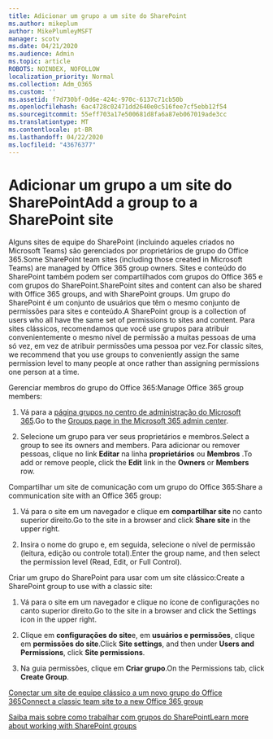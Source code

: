 ```yaml
---
title: Adicionar um grupo a um site do SharePoint
ms.author: mikeplum
author: MikePlumleyMSFT
manager: scotv
ms.date: 04/21/2020
ms.audience: Admin
ms.topic: article
ROBOTS: NOINDEX, NOFOLLOW
localization_priority: Normal
ms.collection: Adm_O365
ms.custom: ''
ms.assetid: f7d730bf-0d6e-424c-970c-6137c71cb50b
ms.openlocfilehash: 6ac4728c02471dd2640e0c516fee7cf5ebb12f54
ms.sourcegitcommit: 55eff703a17e500681d8fa6a87eb067019ade3cc
ms.translationtype: MT
ms.contentlocale: pt-BR
ms.lasthandoff: 04/22/2020
ms.locfileid: "43676377"
---
```

# <a name="add-a-group-to-a-sharepoint-site"></a><span data-ttu-id="f1203-102">Adicionar um grupo a um site do SharePoint</span><span class="sxs-lookup"><span data-stu-id="f1203-102">Add a group to a SharePoint site</span></span>

<span data-ttu-id="f1203-103">Alguns sites de equipe do SharePoint (incluindo aqueles criados no Microsoft Teams) são gerenciados por proprietários de grupo do Office 365.</span><span class="sxs-lookup"><span data-stu-id="f1203-103">Some SharePoint team sites (including those created in Microsoft Teams) are managed by Office 365 group owners.</span></span> <span data-ttu-id="f1203-104">Sites e conteúdo do SharePoint também podem ser compartilhados com grupos do Office 365 e com grupos do SharePoint.</span><span class="sxs-lookup"><span data-stu-id="f1203-104">SharePoint sites and content can also be shared with Office 365 groups, and with SharePoint groups.</span></span> <span data-ttu-id="f1203-105">Um grupo do SharePoint é um conjunto de usuários que têm o mesmo conjunto de permissões para sites e conteúdo.</span><span class="sxs-lookup"><span data-stu-id="f1203-105">A SharePoint group is a collection of users who all have the same set of permissions to sites and content.</span></span> <span data-ttu-id="f1203-106">Para sites clássicos, recomendamos que você use grupos para atribuir convenientemente o mesmo nível de permissão a muitas pessoas de uma só vez, em vez de atribuir permissões uma pessoa por vez.</span><span class="sxs-lookup"><span data-stu-id="f1203-106">For classic sites, we recommend that you use groups to conveniently assign the same permission level to many people at once rather than assigning permissions one person at a time.</span></span>
  
<span data-ttu-id="f1203-107">Gerenciar membros do grupo do Office 365:</span><span class="sxs-lookup"><span data-stu-id="f1203-107">Manage Office 365 group members:</span></span>
  
1. <span data-ttu-id="f1203-108">Vá para a [página grupos no centro de administração do Microsoft 365](https://portal.office.com/adminportal/home#/groups).</span><span class="sxs-lookup"><span data-stu-id="f1203-108">Go to the [Groups page in the Microsoft 365 admin center](https://portal.office.com/adminportal/home#/groups).</span></span>
    
2. <span data-ttu-id="f1203-109">Selecione um grupo para ver seus proprietários e membros.</span><span class="sxs-lookup"><span data-stu-id="f1203-109">Select a group to see its owners and members.</span></span> <span data-ttu-id="f1203-110">Para adicionar ou remover pessoas, clique no link **Editar** na linha **proprietários** ou **Membros** .</span><span class="sxs-lookup"><span data-stu-id="f1203-110">To add or remove people, click the **Edit** link in the **Owners** or **Members** row.</span></span> 
    
<span data-ttu-id="f1203-111">Compartilhar um site de comunicação com um grupo do Office 365:</span><span class="sxs-lookup"><span data-stu-id="f1203-111">Share a communication site with an Office 365 group:</span></span>
  
1. <span data-ttu-id="f1203-112">Vá para o site em um navegador e clique em **compartilhar site** no canto superior direito.</span><span class="sxs-lookup"><span data-stu-id="f1203-112">Go to the site in a browser and click **Share site** in the upper right.</span></span> 
    
2. <span data-ttu-id="f1203-113">Insira o nome do grupo e, em seguida, selecione o nível de permissão (leitura, edição ou controle total).</span><span class="sxs-lookup"><span data-stu-id="f1203-113">Enter the group name, and then select the permission level (Read, Edit, or Full Control).</span></span>
    
<span data-ttu-id="f1203-114">Criar um grupo do SharePoint para usar com um site clássico:</span><span class="sxs-lookup"><span data-stu-id="f1203-114">Create a SharePoint group to use with a classic site:</span></span>
  
1. <span data-ttu-id="f1203-115">Vá para o site em um navegador e clique no ícone de configurações no canto superior direito.</span><span class="sxs-lookup"><span data-stu-id="f1203-115">Go to the site in a browser and click the Settings icon in the upper right.</span></span>
    
2. <span data-ttu-id="f1203-116">Clique em **configurações do site**e, em **usuários e permissões**, clique em **permissões do site**.</span><span class="sxs-lookup"><span data-stu-id="f1203-116">Click **Site settings**, and then under **Users and Permissions**, click **Site permissions**.</span></span>
    
3. <span data-ttu-id="f1203-117">Na guia permissões, clique em **Criar grupo**.</span><span class="sxs-lookup"><span data-stu-id="f1203-117">On the Permissions tab, click **Create Group**.</span></span>
    
[<span data-ttu-id="f1203-118">Conectar um site de equipe clássico a um novo grupo do Office 365</span><span class="sxs-lookup"><span data-stu-id="f1203-118">Connect a classic team site to a new Office 365 group</span></span>](https://go.microsoft.com/fwlink/?linkid=2008654)
  
[<span data-ttu-id="f1203-119">Saiba mais sobre como trabalhar com grupos do SharePoint</span><span class="sxs-lookup"><span data-stu-id="f1203-119">Learn more about working with SharePoint groups</span></span>](https://go.microsoft.com/fwlink/?linkid=874658)
  

